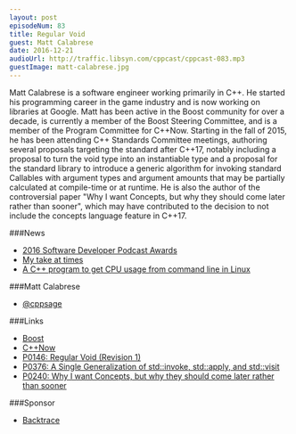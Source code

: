 ```yaml
---
layout: post
episodeNum: 83
title: Regular Void
guest: Matt Calabrese
date: 2016-12-21
audioUrl: http://traffic.libsyn.com/cppcast/cppcast-083.mp3
guestImage: matt-calabrese.jpg
---
```


Matt Calabrese is a software engineer working primarily in C++. He started his programming career in the game industry and is now working on libraries at Google. Matt has been active in the Boost community for over a decade, is currently a member of the Boost Steering Committee, and is a member of the Program Committee for C++Now. Starting in the fall of 2015, he has been attending C++ Standards Committee meetings, authoring several proposals targeting the standard after C++17, notably including a proposal to turn the void type into an instantiable type and a proposal for the standard library to introduce a generic algorithm for invoking standard Callables with argument types and argument amounts that may be partially calculated at compile-time or at runtime. He is also the author of the controversial paper "Why I want Concepts, but why they should come later rather than sooner", which may have contributed to the decision to not include the concepts language feature in C++17.

###News

 - [2016 Software Developer Podcast Awards](https://simpleprogrammer.com/podcast-awards/)
 - [My take at times](http://www.slashslash.info/2016/12/my-take-at-times/)
 - [A C++ program to get CPU usage from command line in Linux](http://blog.davidecoppola.com/2016/12/cpp-program-to-get-cpu-usage-from-command-line-in-linux/)
 
###Matt Calabrese

 - [@cppsage](https://twitter.com/cppsage)
 
###Links

 - [Boost](http://boost.org)
 - [C++Now](http://cppnow.org)
 - [P0146: Regular Void (Revision 1)](http://www.open-std.org/jtc1/sc22/wg21/docs/papers/2016/p0146r1.html)
 - [P0376: A Single Generalization of std::invoke, std::apply, and std::visit](http://www.open-std.org/jtc1/sc22/wg21/docs/papers/2016/p0376r0.html)
 - [P0240: Why I want Concepts, but why they should come later rather than sooner](http://www.open-std.org/jtc1/sc22/wg21/docs/papers/2016/p0240r0.html)
 
###Sponsor

- [Backtrace](https://www.backtrace.io/cppcast)

